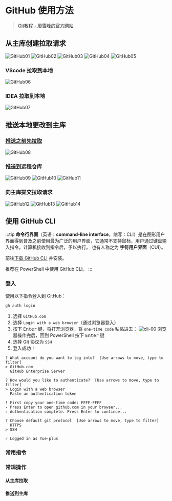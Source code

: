 # GitHub 使用方法

> [Git教程 - 廖雪峰的官方网站](https://www.liaoxuefeng.com/wiki/896043488029600)

## 从主库创建拉取请求

![GitHub01](./img/github-01.jpg)
![GitHub02](./img/github-02.jpg)
![GitHub03](./img/github-03.jpg)
![GitHub04](./img/github-04.jpg)
![GitHub05](./img/github-05.jpg)

### VScode 拉取到本地

  ![GitHub06](./img/github-06.jpg)

### IDEA 拉取到本地

  ![GitHub07](./img/github-07.jpg)

## 推送本地更改到主库

### [推送之前先拉取](#从主库创建拉取请求)

 ![GitHub08](./img/github-08.jpg)

### 推送到远程仓库

 ![GitHub09](./img/github-09.jpg)
 ![GitHub10](./img/github-10.jpg)
 ![GitHub11](./img/github-11.jpg)

### 向主库提交拉取请求

 ![GitHub12](./img/github-12.jpg)
 ![GitHub13](./img/github-13.jpg)
 ![GitHub14](./img/github-14.jpg)

## 使用 GitHub CLI

:::tip
**命令行界面**（英语：**command-line interface**，缩写：CLI）是在图形用户界面得到普及之前使用最为广泛的用户界面，它通常不支持鼠标，用户通过键盘输入指令，计算机接收到指令后，予以执行。
也有人称之为 **字符用户界面**（CUI）。

前往[下载 GitHub CLI](https://cli.github.com/) 并安装。

推荐在 PowerShell 中使用 GitHub CLI。
:::

### 登入

使用以下指令登入到 GitHub：

```sh
gh auth login
```

1. 选择 `GitHub.com` 
2. 选择 `Login with a web browser`（通过浏览器登入）
3. 按下 <kbd>Enter</kbd> 键，将打开浏览器，将 `one-time code` 粘贴进去：
   ![cli-00](./img/cli-00.jpg)
   浏览器操作完后，回到 PowerShell 按下 <kbd>Enter</kbd> 键
4. 选择 Git 协议为 `SSH`
5. 登入成功！

```text {2,6,10,11,15}
? What account do you want to log into?  [Use arrows to move, type to filter]
> GitHub.com
  GitHub Enterprise Server

? How would you like to authenticate?  [Use arrows to move, type to filter]
> Login with a web browser
  Paste an authentication token

! First copy your one-time code: FFFF-FFFF
- Press Enter to open github.com in your browser...
✓ Authentication complete. Press Enter to continue...

? Choose default git protocol  [Use arrows to move, type to filter]
  HTTPS
> SSH

✓ Logged in as Yue-plus
```

### 常用指令



### 常规操作

#### 从主库拉取

#### 推送到主库